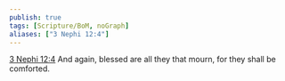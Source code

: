 ```yaml
---
publish: true
tags: [Scripture/BoM, noGraph]
aliases: ["3 Nephi 12:4"]
---
```

[3 Nephi 12:4](https://churchofjesuschrist.org/study/scriptures/bofm/3-ne/12?lang=eng&id=p4#p4) And again, blessed are all they that mourn, for they shall be comforted.
